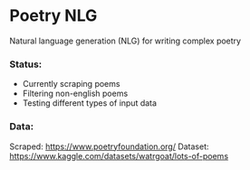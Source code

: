 # Poetry NLG

Natural language generation (NLG) for writing complex poetry

### Status:

- Currently scraping poems
- Filtering non-english poems
- Testing different types of input data

### Data:

Scraped: https://www.poetryfoundation.org/
Dataset: https://www.kaggle.com/datasets/watrgoat/lots-of-poems
